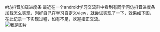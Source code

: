 #仿抖音加载进度条
  最近在一个android学习交流群中看到有同学问仿抖音进度条加载怎么实现，刚好自己在学习自定义view，就尝试实现了一下，效果如下图，在此记录一下实现过程，如有不足，欢迎指正交流。<br/>
![我是图片](https://raw.githubusercontent.com/tongfuzz/douyinloading/master/app/previewfile/haha.gif)
  
 